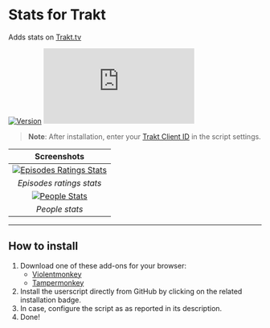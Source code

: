 # Stats for Trakt

Adds stats on [Trakt.tv](https://trakt.tv/)

[![Version](https://img.shields.io/endpoint?url=https://runkit.io/ifelix18/userscript-version/branches/master/iFelix18/Trakt-Userscripts/master/userscripts/meta/stats-for-trakt.meta.js&style=flat-square)](#stats-for-trakt)
[![Size](https://img.shields.io/github/size/iFelix18/Trakt-Userscripts/userscripts/stats-for-trakt.user.js?style=flat-square)](#stats-for-trakt)

>**Note**: After installation, enter your [Trakt Client ID](https://trakt.tv/oauth/applications/new) in the script settings.

|                                               Screenshots                                               |
| :-----------------------------------------------------------------------------------------------------: |
| [![Episodes Ratings Stats](https://i.imgur.com/06S2SDt.png "Episodes Ratings Stats")](#stats-for-trakt) |
|                                        _Episodes ratings stats_                                         |
|           [![People Stats](https://i.imgur.com/DSXu3Ge.png "People Stats")](#stats-for-trakt)           |
|                                             _People stats_                                              |

---

## How to install

1. Download one of these add-ons for your browser:
    * [Violentmonkey](https://violentmonkey.github.io/)
    * [Tampermonkey](https://www.tampermonkey.net/)
2. Install the userscript directly from GitHub by clicking on the related installation badge.
3. In case, configure the script as as reported in its description.
4. Done!
